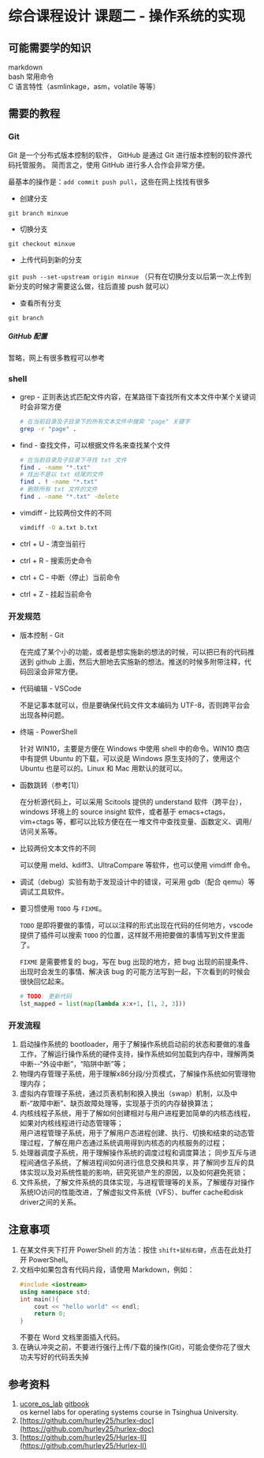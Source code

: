 # 综合课程设计 课题二 - 操作系统的实现

## 可能需要学的知识

markdown  
bash 常用命令  
C 语言特性（asmlinkage，asm，volatile 等等）  

## 需要的教程

### Git

Git 是一个分布式版本控制的软件，
GitHub 是通过 Git 进行版本控制的软件源代码托管服务。
简而言之，使用 GitHub 进行多人合作会非常方便。

最基本的操作是：`add commit push pull`，这些在网上找找有很多  

- 创建分支

`git branch minxue`

- 切换分支

`git checkout minxue`

- 上传代码到新的分支

`git push --set-upstream origin minxue`
（只有在切换分支以后第一次上传到新分支的时候才需要这么做，往后直接 push 就可以）  

- 查看所有分支

`git branch`

##### GitHub 配置

暂略，网上有很多教程可以参考
<!-- 
### Makefile

我们使用 Makefile 的规则是：

1. 如果这个工程没有编译过，那么我们的所有c文件都要编译并被链接。
2. 如果这个工程的某几个c文件被修改，那么我们只编译被修改的c文件，并链接目标程序。
3. 如果这个工程的头文件被改变了，那么我们需要编译引用了这几个头文件的c文件，并链接目标程序。

make 命令会自动智能地根据当前的文件修改的情况来确定哪些文件需要重编译，从而自己编译所需要的文件和链接目标程序。 -->

<!-- ### [gdb](https://chyyuu.gitbooks.io/ucore_os_docs/content/lab0/lab0_2_3_3_gdb.html) -->

### shell

- grep - 正则表达式匹配文件内容，在某路径下查找所有文本文件中某个关键词时会非常方便  

    ```bash
    # 在当前目录及子目录下的所有文本文件中搜索 "page" 关键字
    grep -r "page" .
    ```

- find - 查找文件，可以根据文件名来查找某个文件

    ```bash
    # 在当前目录及子目录下寻找 txt 文件
    find . -name "*.txt"
    # 找出不是以 txt 结尾的文件
    find . ! -name "*.txt"
    # 删除所有 txt 文件的文件
    find . -name "*.txt" -delete
    ```

- vimdiff - 比较两份文件的不同

    ```bash
    vimdiff -O a.txt b.txt
    ```

- ctrl + U - 清空当前行
- ctrl + R - 搜索历史命令
- ctrl + C - 中断（停止）当前命令
- ctrl + Z - 挂起当前命令

### 开发规范

- 版本控制 - Git

    在完成了某个小的功能，或者是想实施新的想法的时候，可以把已有的代码推送到 github 上面，然后大胆地去实施新的想法。推送的时候多附带注释，代码回滚会非常方便。

- 代码编辑 - VSCode

    不是记事本就可以，但是要确保代码文件文本编码为 UTF-8，否则跨平台会出现各种问题。

- 终端 - PowerShell

    针对 WIN10，主要是方便在 Windows 中使用 shell 中的命令。WIN10 商店中有提供 Ubuntu 的下载，可以说是 Windows 原生支持的了，使用这个 Ubuntu 也是可以的。Linux 和 Mac 用默认的就可以。

- 函数跳转（参考[1]）

    在分析源代码上，可以采用 Scitools 提供的 understand 软件（跨平台），windows 环境上的 source insight 软件，或者基于 emacs+ctags，vim+ctags 等，都可以比较方便在在一堆文件中查找变量、函数定义、调用/访问关系等。
- 比较两份文本文件的不同

    可以使用 meld、kdiff3、UltraCompare 等软件，也可以使用 vimdiff 命令。

- 调试（debug）实验有助于发现设计中的错误，可采用 gdb（配合 qemu）等调试工具软件。
- 要习惯使用 `TODO` 与 `FIXME`。

    `TODO` 是即将要做的事情，可以以注释的形式出现在代码的任何地方，vscode 提供了插件可以搜索 `TODO` 的位置，这样就不用把要做的事情写到文件里面了。

    `FIXME` 是需要修复的 bug，写在 bug 出现的地方，把 bug 出现的前提条件、出现时会发生的事情、解决该 bug 的可能方法写到一起，下次看到的时候会很快回忆起来。

    ```python
    # TODO: 更新代码
    lst_mapped = list(map(lambda x:x+1, [1, 2, 3]))
    ```

### 开发流程

1. 启动操作系统的 bootloader，用于了解操作系统启动前的状态和要做的准备工作，了解运行操作系统的硬件支持，操作系统如何加载到内存中，理解两类中断--“外设中断”，“陷阱中断”等；
2. 物理内存管理子系统，用于理解x86分段/分页模式，了解操作系统如何管理物理内存；
3. 虚拟内存管理子系统，通过页表机制和换入换出（swap）机制，以及中断-“故障中断”、缺页故障处理等，实现基于页的内存替换算法；
4. 内核线程子系统，用于了解如何创建相对与用户进程更加简单的内核态线程，如果对内核线程进行动态管理等；  
用户进程管理子系统，用于了解用户态进程创建、执行、切换和结束的动态管理过程，了解在用户态通过系统调用得到内核态的内核服务的过程；
5. 处理器调度子系统，用于理解操作系统的调度过程和调度算法；
同步互斥与进程间通信子系统，了解进程间如何进行信息交换和共享，并了解同步互斥的具体实现以及对系统性能的影响，研究死锁产生的原因，以及如何避免死锁；
6. 文件系统，了解文件系统的具体实现，与进程管理等的关系，了解缓存对操作系统IO访问的性能改进，了解虚拟文件系统（VFS）、buffer cache和disk driver之间的关系。

## 注意事项

1. 在某文件夹下打开 PowerShell 的方法：按住 `shift+鼠标右键`，点击在此处打开 PowerShell。  
2. 文档中如果包含有代码片段，请使用 Markdown，例如：  
    ```C++
    #include <iostream>
    using namespace std;
    int main(){
        cout << "hello world" << endl;
        return 0;
    }
    ```
    不要在 Word 文档里面插入代码。
3. 在确认冲突之前，不要进行强行上传/下载的操作(Git)，可能会使你花了很大功夫写好的代码丢失掉

## 参考资料
1. [ucore_os_lab](https://github.com/chyyuu/ucore_os_lab) [gitbook](https://chyyuu.gitbooks.io/ucore_os_docs/content/)  
os kernel labs for operating systems course in Tsinghua University.
2. [https://github.com/hurley25/hurlex-doc](https://github.com/hurley25/hurlex-doc)
3. [https://github.com/hurley25/Hurlex-II](https://github.com/hurley25/Hurlex-II)
